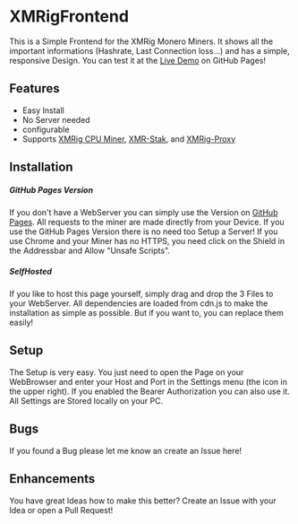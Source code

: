 # XMRigFrontend
This is a Simple Frontend for the XMRig Monero Miners.
It shows all the important informations (Hashrate, Last Connection loss...) and has a simple, responsive Design.
You can test it at the [Live Demo](http://github.umine.me/XMRigFrontend/index.html) on GitHub Pages!

## Features
- Easy Install
- No Server needed
- configurable
- Supports [XMRig CPU Miner](https://github.com/xmrig/xmrig), [XMR-Stak](https://github.com/fireice-uk/xmr-stak), and [XMRig-Proxy](https://github.com/xmrig/xmrig-proxy)


## Installation
##### GitHub Pages Version
If you don't have a WebServer you can simply use the Version on [GitHub Pages](http://github.umine.me/XMRigFrontend/index.html).
All requests to the miner are made directly from your Device. If you use the GitHub Pages Version there is no need too Setup a Server! If you use Chrome and your Miner has no HTTPS, you need click on the Shield in the Addressbar and Allow "Unsafe Scripts". 

##### SelfHosted
If you like to host this page yourself, simply drag and drop the 3 Files to your WebServer. All dependencies are loaded from cdn.js to make the installation as simple as possible. But if you want to, you can replace them easily!

## Setup
The Setup is very easy.
You just need to open the Page on your WebBrowser and enter your Host and Port in the Settings menu (the icon in the upper right). If you enabled the Bearer Authorization you can also use it. All Settings are Stored locally on your PC.

## Bugs
If you found a Bug please let me know an create an Issue here!

## Enhancements
You have great Ideas how to make this better?
Create an Issue with your Idea or open a Pull Request!
